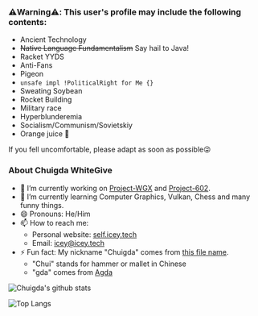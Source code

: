### ⚠️Warning⚠️: This user's profile may include the following contents:
 - Ancient Technology
 - <del>Native Language Fundamentalism</del> Say hail to Java!
 - Racket YYDS
 - Anti-Fans
 - Pigeon
 - `unsafe impl !PoliticalRight for Me {}`
 - Sweating Soybean
 - Rocket Building
 - Military race
 - Hyperblunderemia
 - Socialism/Communism/Sovietskiy
 - Orange juice 🍹

If you fell uncomfortable, please adapt as soon as possible😜

### About Chuigda WhiteGive
- 🔭 I’m currently working on [Project-WGX](https://github.com/chuigda/Project-WGX) and [Project-602](https://github.com/chuigda/Project-602).
- 🌱 I’m currently learning Computer Graphics, Vulkan, Chess and many funny things.
- 😄 Pronouns: He/Him
- 📫 How to reach me: 
  - Personal website: [self.icey.tech](https://self.icey.tech)
  - Email: [icey@icey.tech](mailto://icey@icey.tech)
- ⚡ Fun fact: My nickname "Chuigda" comes from [this file name](https://github.com/ice1000/learn/blob/master/Agda/Chuigda.agda).
  - "Chui" stands for hammer or mallet in Chinese
  - "gda" comes from [Agda](https://github.com/agda/agda)

![Chuigda's github stats](https://github-readme-stats-one-bice.vercel.app/api?username=chuigda&show_icons=true&include_all_commits=true&role=OWNER,ORGANIZATION_MEMBER)

![Top Langs](https://github-readme-stats-one-bice.vercel.app/api/top-langs/?username=chuigda&langs_count=10&layout=compact&role=OWNER)
